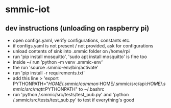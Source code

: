 # smmic-iot

## dev instructions (unloading on raspberry pi)
- open configs.yaml, verify configurations, constants etc.
- if configs.yaml is not present / not provided, ask for configurations
- unload contents of sink into .smmic folder on /home/rpi
- run 'pip install mosquitto', 'sudo apt install mosquitto' is fine too
- inside ~/ run 'python -m venv .smmic-env'
- the run 'source .smmic-env/bin/activate'
- run 'pip install -r requirements.txt'
- add this line > 'export PYTHONPATH="$HOME/.smmic/common:$HOME/.smmic/src/api:$HOME/.smmic/src/mqtt:$PYTHONPATH" to ~/.bashrc
- run 'python /.smmic/src/tests/test_pub.py' and 'python /.smmic/src/tests/test_sub.py' to test if everything's good
